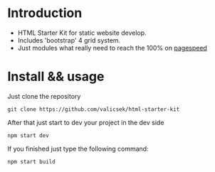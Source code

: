 # Introduction
- HTML Starter Kit for static website develop.
- Includes 'bootstrap' 4 grid system.
- Just modules what really need to reach the 100% on [pagespeed](https://developers.google.com/speed/pagespeed/insights/)

# Install && usage
Just clone the repository
```
git clone https://github.com/valicsek/html-starter-kit
```
After that just start to dev your project in the dev side
```
npm start dev
```

If you finished just type the following command:
```
npm start build
```